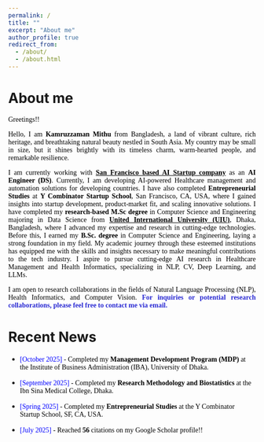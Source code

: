 ```yaml
---
permalink: /
title: ""
excerpt: "About me"
author_profile: true
redirect_from: 
  - /about/
  - /about.html
---
```


# About me

<p style="text-align:justify; color:black; font-family:Georgia"> Greetings!!</p>


<p style="text-align:justify; color:black; font-family:Georgia">Hello, I am <b>Kamruzzaman Mithu</b> from Bangladesh, a land of vibrant culture, rich heritage, and breathtaking natural beauty nestled in South Asia. My country may be small in size, but it shines brightly with its timeless charm, warm-hearted people, and remarkable resilience. </p>

<p style="text-align:justify; color:black; font-family:Georgia"> I am currently working with <b><a href="#" target="_blank" style="color:black;">San Francisco based AI Startup company</a></b> as an <b>AI Engineer (DS)</b>. Currently, I am developing AI-powered Healthcare management and automation solutions for developing countries. I have also completed  <b>Entrepreneurial Studies</b> at <b>Y Combinator Startup School</b>, San Francisco, CA, USA, where I gained insights into startup development, product-market fit, and scaling innovative solutions. I have completed my <b> research-based M.Sc degree</b> in Computer Science and Engineering majoring in Data Science from <b><a href="https://www.uiu.ac.bd/" target="_blank" style="color:black;">United International University (UIU)</a></b>, Dhaka, Bangladesh, where I advanced my expertise and research in cutting-edge technologies. Before this, I earned my <b>B.Sc. degree </b> in Computer Science and Engineering, laying a strong foundation in my field. My academic journey through these esteemed institutions has equipped me with the skills and insights necessary to make meaningful contributions to the tech industry. I aspire to pursue cutting-edge AI research in Healthcare Management and Health Informatics, specializing in NLP, CV, Deep Learning, and LLMs. </p>

<p style="text-align:justify; color:black; font-family:Georgia">I am open to research collaborations in the fields of Natural Language Processing (NLP), Health Informatics, and Computer Vision. <span style="color:#2a2ad3;font-weight:bold">For inquiries or potential research collaborations, please feel free to contact me via email.</span></p>




# Recent News
<!-- * <span style="font-family:Georgia; color:black"><span style="color:Blue">[January 2025]</span> - Started my <b>PhD program</b> at the school of Systems and Computing, <a href="https://www.unsw.edu.au/canberra" target="_blank" style="color:#364850;font-weight:bold">The University of New South Wales</a>, Canberra, ACT 2600, Australia. -->

* <span style="font-family:Georgia; color:black"><span style="color:Blue">[October 2025]</span> - Completed my 
 <b>Management Development Program (MDP)</b> at the Institute of Business Administration (IBA), University of Dhaka.

* <span style="font-family:Georgia; color:black"><span style="color:Blue">[September 2025]</span> - Completed my 
 <b>Research Methodology and Biostatistics</b> at the Ibn Sina Medical College, Dhaka.

* <span style="font-family:Georgia; color:black"><span style="color:Blue">[Spring 2025]</span> - Completed my 
 <b>Entrepreneurial Studies </b> at the Y Combinator Startup School, SF, CA, USA.

* <span style="font-family:Georgia; color:black"><span style="color:Blue">[July 2025]</span> - Reached <b>56</b> citations on my Google Scholar profile!!
